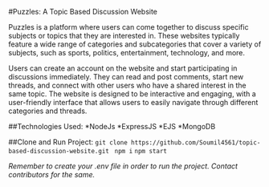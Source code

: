 #Puzzles: A Topic Based Discussion Website 

Puzzles is a platform where users can come together to discuss specific subjects or topics that they are interested in. These websites typically feature a wide range of categories and subcategories that cover a variety of subjects, such as sports, politics, entertainment, technology, and more.

Users can create an account on the website and start participating in discussions immediately. They can read and post comments, start new threads, and connect with other users who have a shared interest in the same topic. The website is designed to be interactive and engaging, with a user-friendly interface that allows users to easily navigate through different categories and threads.

##Technologies Used: 
*NodeJs
*ExpressJS
*EJS
*MongoDB

##Clone and Run Project:
`git clone https://github.com/Soumil4561/topic-based-discussion-website.git `
`npm i`
`npm start`

*Remember to create your .env file in order to run the project. Contact contributors for the same.*








